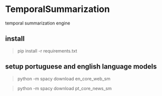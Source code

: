 # TemporalSummarization
temporal summarization engine

## install
  > pip install -r requirements.txt

## setup portuguese and english language models

  > python -m spacy download en_core_web_sm
  
  > python -m spacy download pt_core_news_sm
